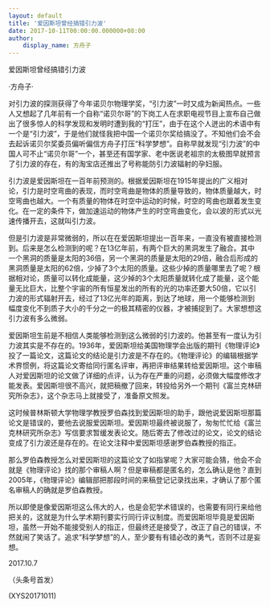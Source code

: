 ```yaml
---
layout: default
title: '爱因斯坦曾经搞错引力波'
date: 2017-10-11T00:00:00.000000+08:00
author:
    display_name: 方舟子
---
```


爱因斯坦曾经搞错引力波

·方舟子·

对引力波的探测获得了今年诺贝尔物理学奖，“引力波”一时又成为新闻热点。一些人又想起了几年前有一个自称“诺贝尔哥”的下岗工人在求职电视节目上宣布自己做出了很多惊人的科学发现和发明时遭到我的“打压”，由于在这个人迸出的术语中有一个是“引力波”，于是他们就怪我把中国一个诺贝尔奖给搞没了。不知他们会不会去起诉诺贝尔奖委员偏听偏信方舟子打压“科学梦想”。自称早就发现“引力波”的中国人可不止“诺贝尔哥”一个，甚至还有国学家、老中医说老祖宗的太极图早就预言了引力波的存在，有的淘宝店还推出了号称能防引力波辐射的孕妇服。

引力波是爱因斯坦在一百年前预测的。根据爱因斯坦在1915年提出的广义相对论，引力是时空弯曲的表现，而时空弯曲是物体的质量导致的，物体质量越大，时空弯曲也越大。一个有质量的物体在时空中运动的时候，时空的弯曲也跟着发生变化。在一定的条件下，做加速运动的物体产生的时空弯曲变化，会以波的形式以光速传播开去，这就叫引力波。

但是引力波是非常微弱的，所以在在爱因斯坦提出一百年来，一直没有被直接检测到。后来是怎么检测到的呢？在13亿年前，有两个巨大的黑洞发生了融合。其中一个黑洞的质量是太阳的36倍，另一个黑洞的质量是太阳的29倍，融合后形成的黑洞质量是太阳的62倍，少掉了3个太阳的质量。这些少掉的质量哪里去了呢？根据相对论，质量可以转化成能量，这少掉的3个太阳质量就转化成了能量，这个能量无比巨大，比整个宇宙的所有恒星发出的所有的光的功率还要大50倍，它以引力波的形式辐射开去，经过了13亿光年的距离，到达了地球，用一个能够检测到幅度变化不到质子大小的千分之一的极其精密的仪器，才被捕捉到了。大家想想这引力波有多么微弱。

爱因斯坦生前是不相信人类能够检测到这么微弱的引力波的。他甚至有一度认为引力波其实是不存在的。1936年，爱因斯坦给美国物理学会出版的期刊《物理评论》投了一篇论文，这篇论文的结论是引力波是不存在的。《物理评论》的编辑根据学术界惯例，将这篇论文寄给同行匿名评审，再把评审结果转给爱因斯坦。这个审稿人对爱因斯坦的论文做了详细的点评，认为存在严重的问题，必须做大幅度修改才能发表。爱因斯坦很不高兴，就把稿撤了回来，转投给另外一个期刊《富兰克林研究所杂志》，这个杂志马上就接受了，准备原文照发。

这时候普林斯顿大学物理学教授罗伯森找到爱因斯坦的助手，跟他说爱因斯坦那篇论文是错误的，要他去说服爱因斯坦。爱因斯坦最终被说服了，匆匆忙忙给《富兰克林研究所杂志》写信要求暂缓发表论文。随后寄去了修改过的论文，论文的结论变成了引力波还是存在的。在论文注释中爱因斯坦感谢罗伯森教授的指正。

那么罗伯森教授怎么对爱因斯坦的这篇论文了如指掌呢？大家可能会猜，他会不会就是《物理评论》找的那个审稿人啊？但是审稿都是匿名的，怎么确认是他？直到2005年，《物理评论》编辑部把那段时间的来稿登记记录找出来，才确认了那个匿名审稿人的确就是罗伯森教授。

所以即使是像爱因斯坦这么伟大的人，也是会犯学术错误的，也需要有同行来给他把关的，这就是为什么学术期刊要实行同行评议制度。而爱因斯坦毕竟是爱因斯坦，虽然一开始不能接受别人的指正，但最终还是接受了，改正了自己的错误，不然就闹了笑话了。追求“科学梦想”的人，至少要有有错必改的勇气，否则不过是妄想。

2017.10.7

（头条号首发）

(XYS20171011)

